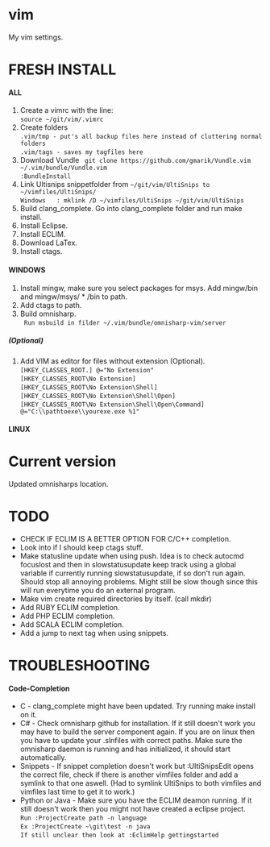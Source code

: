vim
===

My vim settings.


FRESH INSTALL
=============

#### ALL

1. Create a vimrc with the line:  
``source ~/git/vim/.vimrc``  
2. Create folders  
``.vim/tmp - put's all backup files here instead of cluttering normal folders ``  
``.vim/tags - saves my tagfiles here ``  
4. Download Vundle
`` git clone https://github.com/gmarik/Vundle.vim ~/.vim/bundle/Vundle.vim``  
`` :BundleInstall ``  
5. Link Ultisnips snippetfolder from ``~/git/vim/UltiSnips to ~/vimfiles/UltiSnips/``  
``Windows	: mklink /D ~/vimfiles/UltiSnips ~/git/vim/UltiSnips``  
6. Build clang_complete. Go into clang_complete folder and run make install.
7. Install Eclipse.
8. Install ECLIM.
9. Download LaTex.
10. Install ctags.

#### WINDOWS

1. Install mingw, make sure you select packages for msys. Add mingw/bin and mingw/msys/ * /bin to path.
2. Add ctags to path.
3. Build omnisharp.  
`` Run msbuild in filder ~/.vim/bundle/omnisharp-vim/server``  

##### (Optional)

1. Add VIM as editor for files without extension (Optional).  
``[HKEY_CLASSES_ROOT.] @="No Extension"``  
``[HKEY_CLASSES_ROOT\No Extension]``  
``[HKEY_CLASSES_ROOT\No Extension\Shell]``  
``[HKEY_CLASSES_ROOT\No Extension\Shell\Open]``  
``[HKEY_CLASSES_ROOT\No Extension\Shell\Open\Command] @="C:\\pathtoexe\\yourexe.exe %1"``

#### LINUX

Current version
===============

Updated omnisharps location.

TODO
====

* CHECK IF ECLIM IS A BETTER OPTION FOR C/C++ completion.
* Look into if I should keep ctags stuff.
* Make statusline update when using push. Idea is to check autocmd focuslost and then in slowstatusupdate keep track using a global variable if currently running slowstatusupdate, if so don't run again. Should stop all annoying problems. Might still be slow though since this will run everytime you do an external program.
* Make vim create required directories by itself. (call mkdir)
* Add RUBY ECLIM completion.
* Add PHP ECLIM completion.
* Add SCALA ECLIM completion.
* Add a jump to next tag when using snippets.

TROUBLESHOOTING
===============

#### Code-Completion

* C - clang_complete might have been updated. Try running make install on it.
* C# - Check omnisharp github for installation. If it still doesn't work you may have to build the server component again. If you are on linux then you have to update your .slnfiles with correct paths. Make sure the omnisharp daemon is running and has initialized, it should start automatically.
* Snippets - If snippet completion doesn't work but :UltiSnipsEdit opens the correct file, check if there is another vimfiles folder and add a symlink to that one aswell. (Had to symlink UltiSnips to both vimfiles and vimfiles last time to get it to work.)
* Python or Java - Make sure you have the ECLIM deamon running. If it still doesn't work then you might not have created a eclipse project.  
``Run :ProjectCreate path -n language``  
``Ex :ProjectCreate ~\git\test -n java``  
``If still unclear then look at :EclimHelp gettingstarted``  
